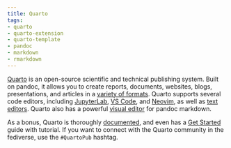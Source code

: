 ```yaml
---
title: Quarto
tags:
- quarto
- quarto-extension
- quarto-template
- pandoc
- markdown
- rmarkdown
---
```


[Quarto] is an open-source scientific and technical publishing system.
Built on pandoc, it allows you to create reports, documents, websites,
blogs, presentations, and articles in a [variety of formats]. Quarto
supports several code editors, including [JupyterLab], [VS Code], and
[Neovim], as well as [text editors]. Quarto also has a powerful [visual
editor] for pandoc markdown.

As a bonus, Quarto is thoroughly [documented], and even has a [Get
Started] guide with tutorial. If you want to connect with the Quarto
community in the fediverse, use the `#QuartoPub` hashtag.

  [Quarto]: https://quarto.org/
  [variety of formats]: https://quarto.org/docs/output-formats/all-formats.html
  [JupyterLab]: https://quarto.org/docs/tools/jupyter-lab.html
  [VS Code]: https://quarto.org/docs/tools/vscode.html
  [Neovim]: https://quarto.org/docs/tools/neovim.html
  [text editors]: https://quarto.org/docs/tools/text-editors.html
  [visual editor]: https://quarto.org/docs/visual-editor/
  [documented]: https://quarto.org/docs/guide/
  [Get Started]: https://quarto.org/docs/get-started/
